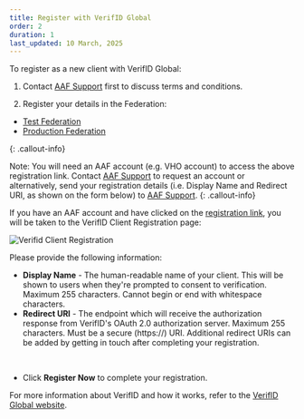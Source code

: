 ```yaml
---
title: Register with VerifID Global
order: 2
duration: 1
last_updated: 10 March, 2025
---
```


To register as a new client with VerifID Global:

1. Contact [AAF Support](mailto:support@aaf.edu.au) first to discuss terms and conditions.

2. Register your details in the Federation:
- [Test Federation](https://manager.test.aaf.edu.au/verifid/register)
- [Production Federation](https://manager.aaf.edu.au/verifid/register)

{: .callout-info}

Note: You will need an AAF account (e.g. VHO account) to access the above registration link. Contact [AAF Support](mailto:support@aaf.edu.au) to request an account or alternatively, send your registration details (i.e. Display Name and Redirect URI, as shown on the form below) to [AAF Support](mailto:support@aaf.edu.au).
{: .callout-info}

If you have an AAF account and have clicked on the [registration link](https://manager.aaf.edu.au/verifid/register), you will be taken to the VerifID Client Registration page:

![Verifid Client Registration](/assets/images/connect-with-verifid/verifid-client-registration.png)


Please provide the following information:

<ul class="list-group">
  <li class="list-group-item"><strong>Display Name</strong> - The human-readable name of your client. This will be shown to 
users when they're prompted to consent to verification. Maximum 255 characters. Cannot begin or end with 
whitespace characters.</li>
  <li class="list-group-item"><strong>Redirect URI</strong> - The endpoint which will receive the authorization response from VerifID's OAuth 2.0 authorization server. Maximum 255 characters. Must be a secure (https://) URI. Additional redirect URIs can be added by getting in touch after completing your registration.</li>
</ul>

<br>

- Click **Register Now** to complete your registration.

For more information about VerifID and how it works, refer to the [VerifID Global website](https://verifid.com.au/#focus).